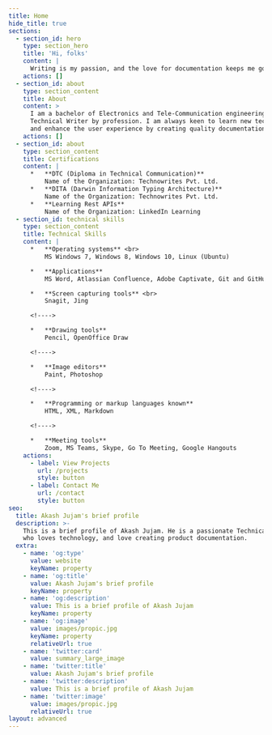 ```yaml
---
title: Home
hide_title: true
sections:
  - section_id: hero
    type: section_hero
    title: 'Hi, folks'
    content: |
      Writing is my passion, and the love for documentation keeps me going!
    actions: []
  - section_id: about
    type: section_content
    title: About
    content: >
      I am a bachelor of Electronics and Tele-Communication engineering and a
      Technical Writer by profession. I am always keen to learn new technologies
      and enhance the user experience by creating quality documentation.
    actions: []
  - section_id: about
    type: section_content
    title: Certifications
    content: |
      *   **DTC (Diploma in Technical Communication)**  
          Name of the Organization: Technowrites Pvt. Ltd.
      *   **DITA (Darwin Information Typing Architecture)**  
          Name of the Organization: Technowrites Pvt. Ltd.
      *   **Learning Rest APIs**  
          Name of the Organization: LinkedIn Learning
  - section_id: technical skills
    type: section_content
    title: Technical Skills
    content: |
      *   **Operating systems** <br>
          MS Windows 7, Windows 8, Windows 10, Linux (Ubuntu)

      *   **Applications**
          MS Word, Atlassian Confluence, Adobe Captivate, Git and GitHub, Oxygen XML Editor, MS PowerPoint, Grammarly, Moodle, Adobe Presenter, MS Excel, Adobe RoboHelp, DITA-OT

      *   **Screen capturing tools** <br>
          Snagit, Jing

      <!---->

      *   **Drawing tools**
          Pencil, OpenOffice Draw

      <!---->

      *   **Image editors**
          Paint, Photoshop

      <!---->

      *   **Programming or markup languages known**
          HTML, XML, Markdown

      <!---->

      *   **Meeting tools**
          Zoom, MS Teams, Skype, Go To Meeting, Google Hangouts
    actions:
      - label: View Projects
        url: /projects
        style: button
      - label: Contact Me
        url: /contact
        style: button
seo:
  title: Akash Jujam's brief profile
  description: >-
    This is a brief profile of Akash Jujam. He is a passionate Technical Writer
    who loves technology, and love creating product documentation.
  extra:
    - name: 'og:type'
      value: website
      keyName: property
    - name: 'og:title'
      value: Akash Jujam's brief profile
      keyName: property
    - name: 'og:description'
      value: This is a brief profile of Akash Jujam
      keyName: property
    - name: 'og:image'
      value: images/propic.jpg
      keyName: property
      relativeUrl: true
    - name: 'twitter:card'
      value: summary_large_image
    - name: 'twitter:title'
      value: Akash Jujam's brief profile
    - name: 'twitter:description'
      value: This is a brief profile of Akash Jujam
    - name: 'twitter:image'
      value: images/propic.jpg
      relativeUrl: true
layout: advanced
---
```

